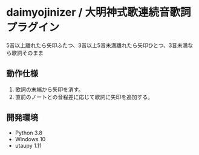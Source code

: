# daimyojinizer / 大明神式歌連続音歌詞プラグイン
5音以上離れたら矢印ふたつ、3音以上5音未満離れたら矢印ひとつ、3音未満なら歌詞そのまま

## 動作仕様
1. 歌詞の末端から矢印を消す。
2. 直前のノートとの音程差に応じて歌詞に矢印を追加する。

## 開発環境
- Python 3.8
- Windows 10
- utaupy 1.11
